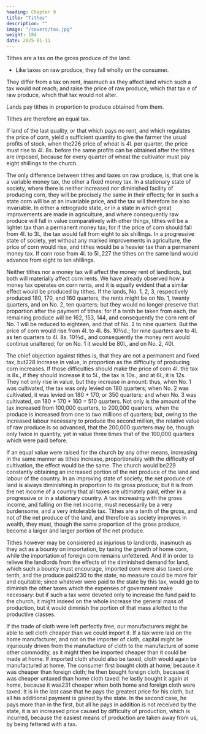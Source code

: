 ```yaml
---
heading: Chapter 9
title: "Tithes"
description: ""
image: "/covers/tax.jpg"
weight: 184
date: 2025-01-11
---
```




Tithes are a tax on the gross produce of the land.
- Like taxes on raw produce, they fall wholly on the consumer.

They differ from a tax on rent, inasmuch as they affect land which such a tax would not reach; and raise the price of raw produce, which that tax e of raw produce, which that tax would not alter. 

Lands pay tithes in proportion to produce obtained from them.

Tithes are therefore an equal tax.

If land of the last quality, or that which pays no rent, and which regulates the price of corn, yield a sufficient quantity to give the farmer the usual profits of stock, when the226 price of wheat is 4l. per quarter, the price must rise to 4l. 8s. before the same profits can be obtained after the tithes are imposed, because for every quarter of wheat the cultivator must pay eight shillings to the church.

The only difference between tithes and taxes on raw produce, is, that one is a variable money tax, the other a fixed money tax. In a stationary state of society, where there is neither increased nor diminished facility of producing corn, they will be precisely the same in their effects; for in such a state corn will be at an invariable price, and the tax will therefore be also invariable. In either a retrograde state, or in a state in which great improvements are made in agriculture, and where consequently raw produce will fall in value comparatively with other things, tithes will be a lighter tax than a permanent money tax; for if the price of corn should fall from 4l. to 3l., the tax would fall from eight to six shillings. In a progressive state of society, yet without any marked improvements in agriculture, the price of corn would rise, and tithes would be a heavier tax than a permanent money tax. If corn rose from 4l. to 5l.,227 the tithes on the same land would advance from eight to ten shillings.

Neither tithes nor a money tax will affect the money rent of landlords, but both will materially affect corn rents. We have already observed how a money tax operates on corn rents, and it is equally evident that a similar effect would be produced by tithes. If the lands, No. 1, 2, 3, respectively produced 180, 170, and 160 quarters, the rents might be on No. 1, twenty quarters, and on No. 2, ten quarters; but they would no longer preserve that proportion after the payment of tithes: for if a tenth be taken from each, the remaining produce will be 162, 153, 144, and consequently the corn rent of No. 1 will be reduced to eighteen, and that of No. 2 to nine quarters. But the price of corn would rise from 4l. to 4l. 8s. 10⅔d.; for nine quarters are to 4l. as ten quarters to 4l. 8s. 10⅔d., and consequently the money rent would continue unaltered; for on No. 1 it would be 80l., and on No. 2, 40l.

The chief objection against tithes is, that they are not a permanent and fixed tax, but228 increase in value, in proportion as the difficulty of producing corn increases. If those difficulties should make the price of corn 4l. the tax is 8s., if they should increase it to 5l., the tax is 10s., and at 6l., it is 12s. They not only rise in value, but they increase in amount: thus, when No. 1 was cultivated, the tax was only levied on 180 quarters; when No. 2 was cultivated, it was levied on 180 + 170, or 350 quarters; and when No. 3 was cultivated, on 180 + 170 + 160 = 510 quarters. Not only is the amount of the tax increased from 100,000 quarters, to 200,000 quarters, when the produce is increased from one to two millions of quarters; but, owing to the increased labour necessary to produce the second million, the relative value of raw produce is so advanced, that the 200,000 quarters may be, though only twice in quantity, yet in value three times that of the 100,000 quarters which were paid before.

If an equal value were raised for the church by any other means, increasing in the same manner as tithes increase, proportionably with the difficulty of cultivation, the effect would be the same. The church would be229 constantly obtaining an increased portion of the net produce of the land and labour of the country. In an improving state of society, the net produce of land is always diminishing in proportion to its gross produce; but it is from the net income of a country that all taxes are ultimately paid, either in a progressive or in a stationary country. A tax increasing with the gross income, and falling on the net income, must necessarily be a very burdensome, and a very intolerable tax. Tithes are a tenth of the gross, and not of the net produce of the land, and therefore as society improves in wealth, they must, though the same proportion of the gross produce, become a larger and larger portion of the net produce.

Tithes however may be considered as injurious to landlords, inasmuch as they act as a bounty on importation, by taxing the growth of home corn, while the importation of foreign corn remains unfettered. And if in order to relieve the landlords from the effects of the diminished demand for land, which such a bounty must encourage, imported corn were also taxed one tenth, and the produce paid230 to the state, no measure could be more fair and equitable; since whatever were paid to the state by this tax, would go to diminish the other taxes which the expenses of government make necessary: but if such a tax were devoted only to increase the fund paid to the church, it might indeed on the whole increase the general mass of production, but it would diminish the portion of that mass allotted to the productive classes.

If the trade of cloth were left perfectly free, our manufacturers might be able to sell cloth cheaper than we could import it. If a tax were laid on the home manufacturer, and not on the importer of cloth, capital might be injuriously driven from the manufacture of cloth to the manufacture of some other commodity, as it might then be imported cheaper than it could be made at home. If imported cloth should also be taxed, cloth would again be manufactured at home. The consumer first bought cloth at home, because it was cheaper than foreign cloth; he then bought foreign cloth, because it was cheaper untaxed than home cloth taxed: he lastly bought it again at home, because it was231 cheaper when both home and foreign cloth were taxed. It is in the last case that he pays the greatest price for his cloth, but all his additional payment is gained by the state. In the second case, he pays more than in the first, but all he pays in addition is not received by the state, it is an increased price caused by difficulty of production, which is incurred, because the easiest means of production are taken away from us, by being fettered with a tax.


